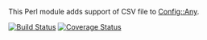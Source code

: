 This Perl module adds support of CSV file to [Config::Any](https://metacpan.org/module/Config::Any).

[![Build Status](https://travis-ci.org/nichtich/Config-Any-CSV.png)](https://travis-ci.org/nichtich/Config-Any-CSV)
[![Coverage Status](https://coveralls.io/repos/nichtich/Config-Any-CSV/badge.png?branch=master)](https://coveralls.io/r/nichtich/Config-Any-CSV?branch=master)
